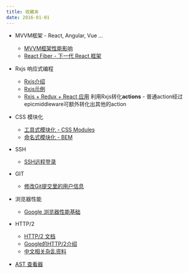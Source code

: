 ```yaml
---
title: 收藏夹
date: 2016-01-01
---
```


- MVVM框架 - React, Angular, Vue ...
    - [MVVM框架性能影响](https://www.zhihu.com/question/31809713/answer/53544875) 
    - [React Fiber - 下一代 React 框架](http://isfiberreadyyet.com/) 
- Rxjs 响应式编程
    - [Rxjs介绍](https://zhuanlan.zhihu.com/p/23305264)
    - [Rxjs示例](https://github.com/Brooooooklyn/learning-rxjs)
    - [Rxjs + Redux + React 应用](https://zhuanlan.zhihu.com/p/24263212) 利用Rxjs转化**actions** - 普通action经过epicmiddleware可额外转化出其他的action
- CSS 模块化
    - [工具式模块化 - CSS Modules](https://github.com/css-modules/css-modules)
    - [命名式模块化 - BEM](https://en.bem.info/)
- SSH
    - [SSH远程登录](http://www.ruanyifeng.com/blog/2011/12/ssh_remote_login.html)
- GIT
    - [修改Git提交里的用户信息](https://help.github.com/articles/changing-author-info/)
- 浏览器性能 
    - [Google 浏览器性能基础](https://developers.google.com/web/fundamentals/performance/)
- HTTP/2
  - [HTTP/2 文档](https://http2.github.io/)
  - [Google的HTTP/2介绍](https://developers.google.com/web/fundamentals/performance/http2/?hl=zh-cn)
  - [中文相关杂乱资料](https://imququ.com/post/http2-resource.html)
  
 - [AST 查看器](https://astexplorer.net/)
